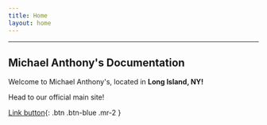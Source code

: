```yaml
---
title: Home
layout: home
---
```


---
Michael Anthony's Documentation
---

Welcome to Michael Anthony's, located in **Long Island, NY!**


Head to our official main site!


[Link button](http://michaelanthonyspizzany.com/){: .btn .btn-blue .mr-2 }
